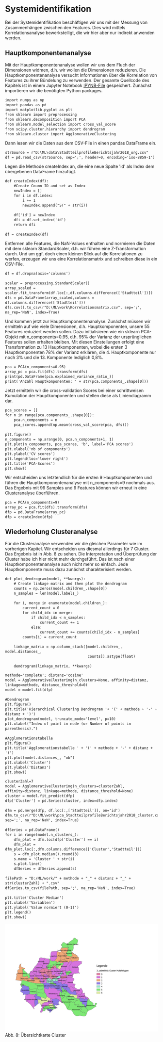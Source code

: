#

Systemidentifikation
====================
Bei der Systemidentifikation beschäftigen wir uns mit der Messung von Zusammenhängen zwischen den Features. Dies wird mittels Korrelationsanalyse bewerkstelligt, die wir hier aber nur indirekt anwenden werden.

## Hauptkomponentenanalyse
Mit der Hauptkomponentenanalyse wollen wir uns dem Fluch der Dimensionen widmen, d.h. wir wollen die  Dimensionen reduzieren. Die Hauptkomponentenanalyse versucht Informationen über die Korrelation von Features zu ihrer Bündelung zu verwenden.
Der gesamte Quellcode des Kapitels ist in einem Jupyter Notebook [IPYNB-File](src/pub_3_pca.ipynb) gespeichert. Zunächst importieren wir die benötigten Python packages.

```
import numpy as np
import pandas as pd
import matplotlib.pyplot as plt
from sklearn import preprocessing
from sklearn.decomposition import PCA
from sklearn.model_selection import cross_val_score
from scipy.cluster.hierarchy import dendrogram
from sklearn.cluster import AgglomerativeClustering
```
Dann lesen wir die Daten aus dem CSV-File in einen pandas DataFrame ein.
```
strSource = r"D:\ML\data\StadtteilprofileBerichtsjahr2018_org.csv"
df = pd.read_csv(strSource, sep=';', header=0, encoding='iso-8859-1')
```
Legen die Methode createIndex an, die eine neue Spalte 'id' als Index dem übergebenen DataFrame hinzufügt.
```
def createIndex(df):
    #Create Coumn ID and set as Index
    newIndex = []
    for i in df.index:
        i += 1
        newIndex.append("ST" + str(i))

    df['id'] = newIndex
    dfi = df.set_index('id')
    return dfi

df = createIndex(df)
```
Entfernen alle Features, die NaN-Values enthalten und normieren die Daten mit dem sklearn StandardScaler, d.h. wir führen eine Z-Transformation durch. Und um ggf. doch einen kleinen Blick auf die Korrelationen zu werfen, erzeugen wir uns eine Korrelationsmatrix und schreiben diese in ein CSV-File.
```
df = df.dropna(axis='columns')

scaler = preprocessing.StandardScaler()
array_scaled = scaler.fit_transform(df.loc[:,df.columns.difference(['Stadtteil'])])
dfs = pd.DataFrame(array_scaled,columns = df.columns.difference(['Stadtteil']))
dfs.cov().to_csv(r"D:\ML\work\Korrelationsmatrix.csv", sep=';', na_rep='NaN', index=True)
```
Und kommen jetzt zur Hauptkomponentenanalyse. Zunächst müssen wir ermitteln auf wie viele Dimensionen, d.h. Hauptkomponenten, unsere 55 Features reduziert werden sollen. Dazu initialisieren wie ein sklearn PCA-Objekt mit n_components=0.95, d.h. 95% der Varianz der ursprünglichen Features sollen erhalten bleiben. Mit diesen Einstellungen erfolgt eine Transformation zu 13 Hauptkomponenten, wobei die ersten 3 Hauptkomponenten 78% der Varianz erklären, die 4. Hauptkomponente nur noch 3% und die 13. Komponente lediglich 0,8%.
```
pca = PCA(n_components=0.95)
array_pc = pca.fit(dfs).transform(dfs)
print(pd.DataFrame(pca.explained_variance_ratio_))
print('Anzahl Hauptkomponenten: ' + str(pca.components_.shape[0]))
```
Jetzt ermitteln wir die cross-validation Scores bei einer schrittweisen Kumulation der Hauptkomponenten und stellen diese als Liniendiagramm dar.
```
pca_scores = []
for n in range(pca.components_.shape[0]):
    pca.n_components = n
    pca_scores.append(np.mean(cross_val_score(pca, dfs)))
    
plt.figure()
n_components = np.arange(0, pca.n_components+1, 1)
plt.plot(n_components, pca_scores, 'b', label='PCA scores')
plt.xlabel('nb of components')
plt.ylabel('CV scores')
plt.legend(loc='lower right')
plt.title('PCA-Scores')
plt.show()
```
Wir entscheiden uns letztendlich für die ersten 9 Hauptkomponenten und führen die Hauptkomponentenanalyse mit n_components=9 nochmals aus. Das Ergebnis mit 99 Samples und 9 Features können wir erneut in eine Clusteranalyse überführen.
```
pca = PCA(n_components=9)
array_pc = pca.fit(dfs).transform(dfs)
dfp = pd.DataFrame(array_pc)
dfp = createIndex(dfp)
```

## Wiederholung Clusteranalyse
Für die Clusteranalyse verwenden wir die gleichen Parameter wie im vorherigen Kapitel. Wir entscheiden uns diesmal allerdings für 7 Cluster. Das Ergebnis ist in Abb. 8 zu sehen. Die Interpretation und Überprüfung der Cluster habe ich hier nicht mehr durchgeführt. Das ist nach einer Hauptkomponentenanalyse auch nicht mehr so einfach. Jede Hauptkomponente muss dazu zunächst charakterisiert werden.
```
def plot_dendrogram(model, **kwargs):
    # Create linkage matrix and then plot the dendrogram
    counts = np.zeros(model.children_.shape[0])
    n_samples = len(model.labels_)

    for i, merge in enumerate(model.children_):
        current_count = 0
        for child_idx in merge:
            if child_idx < n_samples:
                current_count += 1
            else:
                current_count += counts[child_idx - n_samples]
        counts[i] = current_count
    
    linkage_matrix = np.column_stack([model.children_, model.distances_,
                                      counts]).astype(float)
    
    dendrogram(linkage_matrix, **kwargs)
```
```
methode='complete'; distanz='cosine'
model = AgglomerativeClustering(n_clusters=None, affinity=distanz, linkage=methode, distance_threshold=0)
model = model.fit(dfp)

#Dendrogram
plt.figure()
plt.title('Hierarchical Clustering Dendrogram '+ '(' + methode + '-' + distanz + ')')
plot_dendrogram(model, truncate_mode='level', p=10)
plt.xlabel("Index of point in node (or Number of points in parenthesis).")
    
#Agglomerationstabelle
plt.figure()
plt.title('Agglomerationstabelle ' + '(' + methode + '-' + distanz + ')')
plt.plot(model.distances_, "ob")
plt.xlabel('Cluster')
plt.ylabel('Distanz')
plt.show()
```
```
clusterZahl=7
model = AgglomerativeClustering(n_clusters=clusterZahl,  affinity=distanz, linkage=methode, distance_threshold=None)
cluster = model.fit_predict(dfp)
dfp['Cluster'] = pd.Series(cluster, index=dfp.index)

dfm = pd.merge(dfp, df.loc[:,['Stadtteil']], on='id')
dfm.to_csv(r"D:\ML\work\pca_StadtteilprofileBerichtsjahr2018_cluster.csv", sep=';', na_rep='NaN', index=True)

dfSeries = pd.DataFrame()
for i in range(model.n_clusters_):
    dfm_plot = dfm.loc[dfp['Cluster'] == i]
    dfm_plot = dfm_plot.loc[:,dfm.columns.difference(['Cluster','Stadtteil'])]
    s = dfm_plot.median().round(3)
    s.name = 'Cluster ' + str(i)
    s.plot.line()
    dfSeries = dfSeries.append(s)

filePath = "D:/ML/work/" + methode + "_" + distanz + "_" + str(clusterZahl) + ".csv"
dfSeries.to_csv(filePath, sep=';', na_rep='NaN', index=True)
 
plt.title('Cluster Median')
plt.xlabel('Variablen')
plt.ylabel('Value normiert (0-1)')
plt.legend()
plt.show()
```

![3_ueberblick_1.jpeg](img/3_ueberblick_1.jpeg)
Abb. 8: Übersichtkarte Cluster
